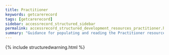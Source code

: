 ```yaml
---
title: Practitioner
keywords: getcarerecord
tags: [getcarerecord]
sidebar: accessrecord_structured_sidebar
permalink: accessrecord_structured_development_resources_practitioner.html
summary: "Guidance for populating and reading the Practitioner resource"
---
```


{% include structuredwarning.html %}
